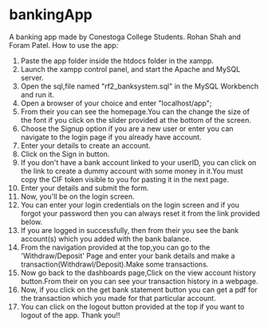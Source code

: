 # bankingApp
A banking app made by Conestoga College Students.
Rohan Shah and Foram Patel.
How to use the app:
1) Paste the app folder inside the htdocs folder in the xampp.
2) Launch the xampp control panel, and start the Apache and MySQL server.
3) Open the sql,file named "rf2_banksystem.sql" in the MySQL Workbench and run it.
4) Open a browser of your choice and enter "localhost/app";
5) From their you can see the homepage.You can the change the size of the font if you click on the slider provided at the bottom of the screen.
6) Choose the Signup option if you are a new user or enter you can navigate to the login page if you already have account.
7) Enter your details to create an account.
8) Click on the Sign in button.
9) If you don't have a bank account linked to your userID, you can click on the link to create a dummy account with 
some money in it.You must copy the CIF token visible to you for pasting it in the next page.
10) Enter your details and submit the form.
11) Now, you'll be on the login screen.
12) You can enter your login credentials on the login screen and if you forgot your password then you can always reset it from the link provided below.
13) If you are logged in successfully, then from their you see the bank account(s) which you added with the bank balance.
14) From the navigation provided at the top,you can go to the 'Withdraw/Deposit' Page and enter your bank details and make a transaction(Withdrawl/Deposit).Make some transactions.
15) Now go back to the dashboards page,Click on the view account history button.From their on you can see your transaction history in a webpage.
16) Now, if you click on the get bank statement button you can get a pdf for the transaction which you made for that particular account.
17) You can click on the logout button provided at the top if you want to logout of the app.
Thank you!!
